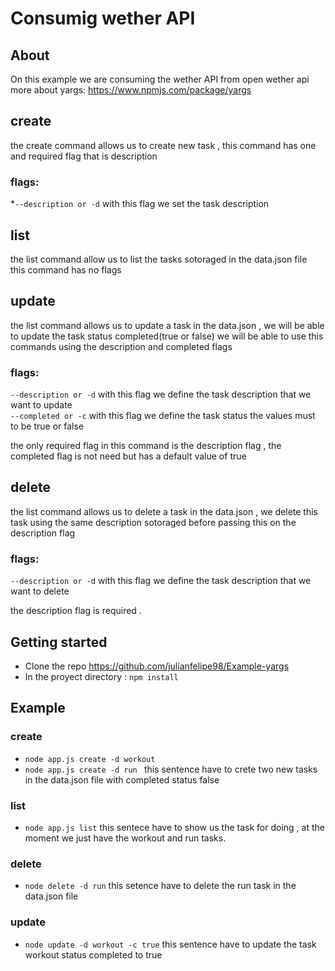 # Consumig wether API  

## About 
On this example we are consuming the wether API from open wether api 
more about yargs: https://www.npmjs.com/package/yargs

## create 
the create command allows us to create new task , this command has one and required flag that is description 
### flags: 
*`--description or -d` with this flag we set the task description

## list
the list command allow us to list the tasks sotoraged in the data.json file \
this command has no flags

## update
the list command allows us to update a task in the data.json , we will be able to update the task status completed(true or false)  we will be able to use this commands using the description and completed flags 
### flags:
`--description or -d` with this flag we define the task description that we want to update \
`--completed or -c` with this flag we define the task status the values must to be true or false 

the only required flag in this command is the description flag , the completed flag is not need but has a default value of true 

## delete
the list command allows us to delete a task in the data.json , we delete this task using the same description sotoraged before passing this on the description flag 
### flags:
`--description or -d` with this flag we define the task description that we want to delete 

the description flag is required .


## Getting started 

* Clone the repo https://github.com/julianfelipe98/Example-yargs
* In the proyect directory : `npm install`

## Example 


### create 
* `node app.js create -d workout `
* `node app.js create -d run `
this sentence have to crete two new tasks in the data.json file with completed status false  
### list 
* `node app.js list`
this sentece have to show us the task for doing , at the moment we just have the workout and run tasks.
### delete 
* `node delete -d run`
this setence have to delete the run task in the data.json file 
### update 
* `node update -d workout -c true`
this sentence have to update the task workout status completed to true 
